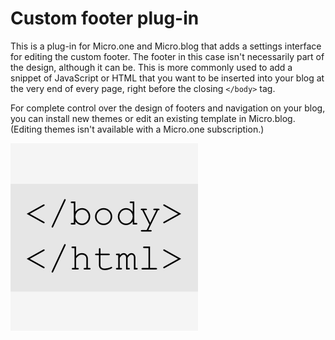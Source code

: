 # Custom footer plug-in

This is a plug-in for Micro.one and Micro.blog that adds a settings interface for editing the custom footer. The footer in this case isn't necessarily part of the design, although it can be. This is more commonly used to add a snippet of JavaScript or HTML that you want to be inserted into your blog at the very end of every page, right before the closing `</body>` tag.

For complete control over the design of footers and navigation on your blog, you can install new themes or edit an existing template in Micro.blog. (Editing themes isn't available with a Micro.one subscription.)

![](https://raw.githubusercontent.com/microdotblog/plugin-footer/main/icon.png)
